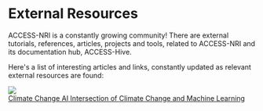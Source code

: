 # External Resources

ACCESS-NRI is a constantly growing community! There are external tutorials, references, articles, projects and tools, related to ACCESS-NRI and its documentation hub, ACCESS-Hive.

Here's a list of interesting articles and links, constantly updated as relevant external resources are found: 

<div class="card-container">
    <a href="https://www.climatechange.ai" target="_blank" class="horizontal-card">
        <div class="card-image-container">
            <img src="/assets/climate-change-ai.jpg" class="white-background"></img> 
        </div>
        <div class="card-text-container">
            <span class="bold" >Climate Change AI</span>
            <span>
                Intersection of Climate Change and Machine Learning
            </span>
        </div>
    </a>
</div>

